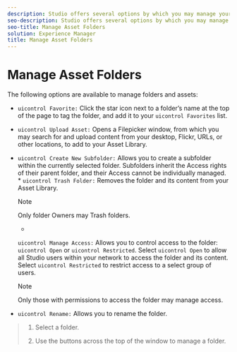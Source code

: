 ```yaml
---
description: Studio offers several options by which you may manage your folders.
seo-description: Studio offers several options by which you may manage your folders.
seo-title: Manage Asset Folders
solution: Experience Manager
title: Manage Asset Folders
---
```


# Manage Asset Folders

The following options are available to manage folders and assets:

* `uicontrol Favorite:` Click the star icon next to a folder’s name at the top of the page to tag the folder, and add it to your `uicontrol Favorites` list.
* `uicontrol Upload Asset:` Opens a Filepicker window, from which you may search for and upload content from your desktop, Flickr, URLs, or other locations, to add to your Asset Library.
* `uicontrol Create New Subfolder:` Allows you to create a subfolder within the currently selected folder. Subfolders inherit the Access rights of their parent folder, and their Access cannot be individually managed.
  *
  `uicontrol Trash Folder:` Removes the folder and its content from your Asset Library.
  
  >[!NOTE]
  >
  >Only folder Owners may Trash folders.
  
  *
  `uicontrol Manage Access:` Allows you to control access to the folder: `uicontrol Open` or `uicontrol Restricted`. Select `uicontrol Open` to allow all Studio users within your network to access the folder and its content. Select `uicontrol Restricted` to restrict access to a select group of users.
  
  >[!NOTE]
  >
  >Only those with permissions to access the folder may manage access.
  
* `uicontrol Rename:` Allows you to rename the folder.
>1. Select a folder.
>   
>1. Use the buttons across the top of the window to manage a folder.
>   
>   
